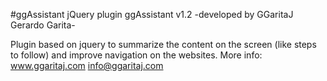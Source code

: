 #ggAssistant
jQuery plugin ggAssistant v1.2
-developed by GGaritaJ Gerardo Garita-

Plugin based on jquery to summarize the content on the screen (like steps to follow) and improve navigation on the websites. 
More info: www.ggaritaj.com info@ggaritaj.com
